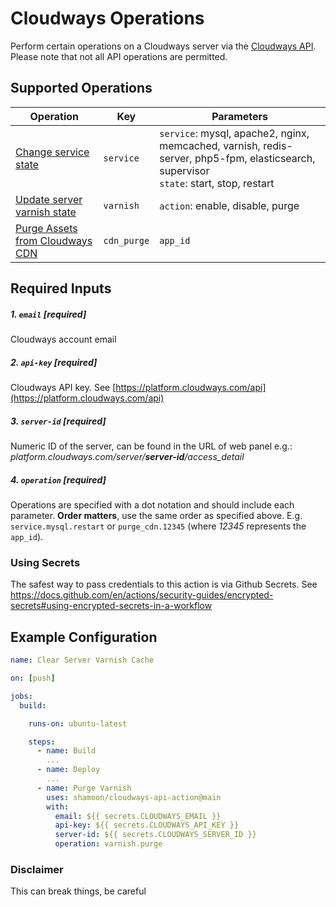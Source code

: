 # Cloudways Operations

Perform certain operations on a Cloudways server via the [Cloudways API]((https://developers.cloudways.com/)). Please note that not all API operations are permitted.

## Supported Operations
| Operation | Key | Parameters |
| --------- | --- | ---------- |
| [Change service state](https://developers.cloudways.com/docs/#!/ServiceApi#changeServiceState) | `service` | `service`: mysql, apache2, nginx, memcached, varnish, redis-server, php5-fpm, elasticsearch, supervisor <br/> `state`: start, stop, restart |
| [Update server varnish state](https://developers.cloudways.com/docs/#!/ServiceApi#updateServerVarnishState) | `varnish` | `action`: enable, disable, purge |
| [Purge Assets from Cloudways CDN](https://developers.cloudways.com/docs/#!/CloudwaysCDNApi#purgeassetsfromyourCloudwaysCDN) | `cdn_purge` | `app_id` |

## Required Inputs

##### 1. `email` **[required]**

Cloudways account email

##### 2. `api-key` **[required]**

Cloudways API key. See [https://platform.cloudways.com/api](https://platform.cloudways.com/api)

##### 3. `server-id` **[required]**

Numeric ID of the server, can be found in the URL of web panel e.g.: *platform.cloudways.com/server/**server-id**/access_detail*

##### 4. `operation` **[required]**

Operations are specified with a dot notation and should include each parameter. **Order matters**, use the same order as specified above. E.g. `service.mysql.restart` or `purge_cdn.12345` (where *12345* represents the `app_id`).

### Using Secrets

The safest way to pass credentials to this action is via Github Secrets. See https://docs.github.com/en/actions/security-guides/encrypted-secrets#using-encrypted-secrets-in-a-workflow

## Example Configuration
```yaml
name: Clear Server Varnish Cache

on: [push]

jobs:
  build:

    runs-on: ubuntu-latest

    steps:
      - name: Build
        ...
      - name: Deploy
        ...
      - name: Purge Varnish
        uses: shamoon/cloudways-api-action@main
        with:
          email: ${{ secrets.CLOUDWAYS_EMAIL }}
          api-key: ${{ secrets.CLOUDWAYS_API_KEY }}
          server-id: ${{ secrets.CLOUDWAYS_SERVER_ID }}
          operation: varnish.purge
```

### Disclaimer

This can break things, be careful
